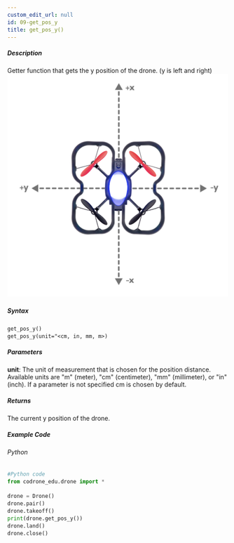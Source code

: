 ```yaml
---
custom_edit_url: null
id: 09-get_pos_y
title: get_pos_y()
---
```


##### Description

Getter function that gets the y position of the drone. (y is left and right) <br />
![y position image](topdown_xy.png)

##### Syntax
```get_pos_y()```<br />
```get_pos_y(unit="<cm, in, mm, m>)```<br />


##### Parameters
**unit**: The unit of measurement that is chosen for the position distance. Available units are "m" (meter), "cm" (centimeter), "mm" (millimeter), or "in" (inch). If a parameter is not specified cm is chosen by default.


##### Returns

The current y position of the drone.

##### Example Code
###### Python
```python
#Python code
from codrone_edu.drone import *

drone = Drone()
drone.pair()
drone.takeoff()
print(drone.get_pos_y())
drone.land()
drone.close()
```